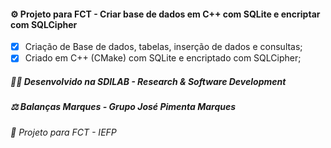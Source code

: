 #### ⚙️ Projeto para FCT - Criar base de dados em C++ com SQLite e encriptar com SQLCipher

- [x] Criação de Base de dados, tabelas, inserção de dados e consultas;
- [x] Criado em C++ (CMake) com SQLite e encriptado com SQLCipher;

##### 👨‍💻 Desenvolvido na SDILAB - Research & Software Development 
##### ⚖️ Balanças Marques - Grupo José Pimenta Marques
###### 📖 Projeto para FCT - IEFP
